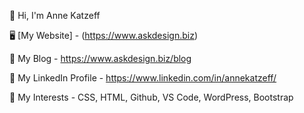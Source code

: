 👋 Hi, I'm Anne Katzeff

🖥 [My Website] - (https://www.askdesign.biz)

💬 My Blog - https://www.askdesign.biz/blog

📧 My LinkedIn Profile - https://www.linkedin.com/in/annekatzeff/

🔭 My Interests - CSS, HTML, Github, VS Code, WordPress, Bootstrap



<!--
**askdesign/askdesign** is a ✨ _special_ ✨ repository because its `README.md` (this file) appears on your GitHub profile.

Here are some ideas to get you started:

- 🔭 I’m currently working on ...
- 🌱 I’m currently learning ...
- 👯 I’m looking to collaborate on ...
- 🤔 I’m looking for help with ...
- 💬 Ask me about ...
- 📫 How to reach me: ...
- 😄 Pronouns: ...
- ⚡ Fun fact: ...
-->
